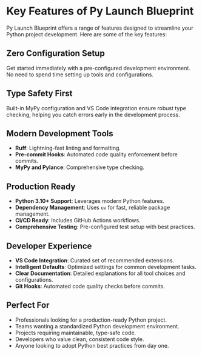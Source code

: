 # Key Features of Py Launch Blueprint

Py Launch Blueprint offers a range of features designed to streamline your Python project development. Here are some of the key features:

## Zero Configuration Setup

Get started immediately with a pre-configured development environment. No need to spend time setting up tools and configurations.

## Type Safety First

Built-in MyPy configuration and VS Code integration ensure robust type checking, helping you catch errors early in the development process.

## Modern Development Tools

- **Ruff**: Lightning-fast linting and formatting.
- **Pre-commit Hooks**: Automated code quality enforcement before commits.
- **MyPy and Pylance**: Comprehensive type checking.

## Production Ready

- **Python 3.10+ Support**: Leverages modern Python features.
- **Dependency Management**: Uses `uv` for fast, reliable package management.
- **CI/CD Ready**: Includes GitHub Actions workflows.
- **Comprehensive Testing**: Pre-configured test setup with best practices.

## Developer Experience

- **VS Code Integration**: Curated set of recommended extensions.
- **Intelligent Defaults**: Optimized settings for common development tasks.
- **Clear Documentation**: Detailed explanations for all tool choices and configurations.
- **Git Hooks**: Automated code quality checks before commits.

## Perfect For

- Professionals looking for a production-ready Python project.
- Teams wanting a standardized Python development environment.
- Projects requiring maintainable, type-safe code.
- Developers who value clean, consistent code style.
- Anyone looking to adopt Python best practices from day one.
